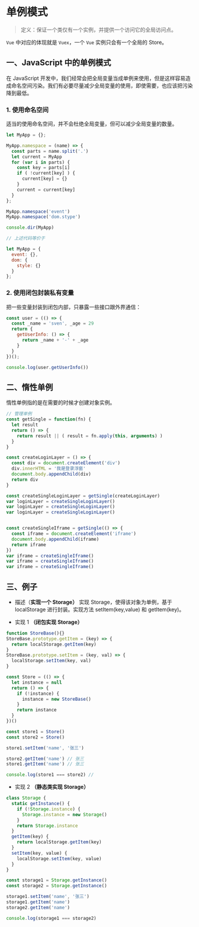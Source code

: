 # 单例模式

> 定义：保证一个类仅有一个实例，并提供一个访问它的全局访问点。

`Vue` 中对应的体现就是 `Vuex`，一个 `Vue` 实例只会有一个全局的 Store。

## 一、JavaScript 中的单例模式

在 JavaScript 开发中，我们经常会把全局变量当成单例来使用，但是这样容易造成命名空间污染。我们有必要尽量减少全局变量的使用，即使需要，也应该把污染降到最低。

### 1. 使用命名空间

适当的使用命名空间，并不会杜绝全局变量，但可以减少全局变量的数量。

```javascript
let MyApp = {};

MyApp.namespace = (name) => {
  const parts = name.split('.')
  let current = MyApp
  for (var i in parts) {
    const key = parts[i]
    if ( !current[key] ) {
      current[key] = {}
    }
    current = current[key]
  }
};

MyApp.namespace('event')
MyApp.namespace('dom.stype')

console.dir(MyApp)

// 上述代码等价于

let MyApp = {
  event: {},
  dom: {
    style: {}
  }
};
```

### 2. 使用闭包封装私有变量

把一些变量封装到闭包内部，只暴露一些接口跟外界通信：

```javascript
const user = (() => {
  const _name = 'sven', _age = 29
  return {
    getUserInfo: () => {
      return _name + '-' + _age
    }
  }
})();

console.log(user.getUserInfo())
```

## 二、惰性单例

惰性单例指的是在需要的时候才创建对象实例。

```javascript
// 管理单例
const getSingle = function(fn) {
  let result
  return () => {
    return result || ( result = fn.apply(this, arguments) )
  }
}

const createLoginLayer = () => {
  const div = document.createElement('div')
  div.innerHTML = '我是登录浮窗'
  document.body.appendChild(div)
  return div
}

const createSingleLoginLayer = getSingle(createLoginLayer)
var loginLayer = createSingleLoginLayer()
var loginLayer = createSingleLoginLayer()
var loginLayer = createSingleLoginLayer()


const createSingleIframe = getSingle(() => {
  const iframe = document.createElement('iframe')
  document.body.appendChild(iframe)
  return iframe
})
var iframe = createSingleIframe()
var iframe = createSingleIframe()
var iframe = createSingleIframe()
```

## 三、例子

- 描述（**实现一个 Storage）**
实现 Storage，使得该对象为单例，基于 localStorage 进行封装。实现方法 setItem(key,value) 和 getItem(key)。

- 实现 1 **（闭包实现 Storage）**

```javascript
function StoreBase(){}
StoreBase.prototype.getItem = (key) => {
  return localStorage.getItem(key)
}
StoreBase.prototype.setItem = (key, val) => {
  localStorage.setItem(key, val)
}

const Store = (() => {
  let instance = null
  return () => {
    if (!instance) {
      instance = new StoreBase()
    }
    return instance
  }
})()

const store1 = Store()
const store2 = Store()

store1.setItem('name', '张三')

store2.getItem('name') // 张三
store1.getItem('name') // 张三

console.log(store1 === store2) //
```

- 实现 2 **（静态类实现 Storage）**

```javascript
class Storage {
  static getInstance() {
    if (!Storage.instance) {
      Storage.instance = new Storage()
    }
    return Storage.instance
  }
  getItem(key) {
    return localStorage.getItem(key)
  }
  setItem(key, value) {
    localStorage.setItem(key, value)
  }
}

const storage1 = Storage.getInstance()
const storage2 = Storage.getInstance()

storage1.setItem('name', '张三')
storage1.getItem('name')
storage2.getItem('name')

console.log(storage1 === storage2)
```
